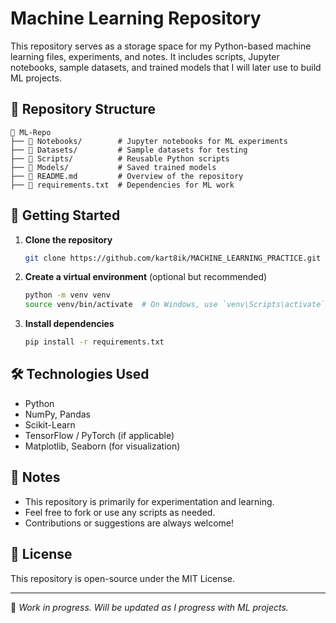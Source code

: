 # Machine Learning Repository

This repository serves as a storage space for my Python-based machine learning files, experiments, and notes. It includes scripts, Jupyter notebooks, sample datasets, and trained models that I will later use to build ML projects.

## 📂 Repository Structure

```
📂 ML-Repo
├── 📁 Notebooks/        # Jupyter notebooks for ML experiments
├── 📁 Datasets/         # Sample datasets for testing
├── 📁 Scripts/          # Reusable Python scripts
├── 📁 Models/           # Saved trained models
├── 📝 README.md         # Overview of the repository
├── 📄 requirements.txt  # Dependencies for ML work
```

## 🚀 Getting Started

1. **Clone the repository**
   ```bash
   git clone https://github.com/kart8ik/MACHINE_LEARNING_PRACTICE.git
   ```

2. **Create a virtual environment** (optional but recommended)
   ```bash
   python -m venv venv
   source venv/bin/activate  # On Windows, use `venv\Scripts\activate`
   ```

3. **Install dependencies**
   ```bash
   pip install -r requirements.txt
   ```

## 🛠 Technologies Used
- Python
- NumPy, Pandas
- Scikit-Learn
- TensorFlow / PyTorch (if applicable)
- Matplotlib, Seaborn (for visualization)

## 📌 Notes
- This repository is primarily for experimentation and learning.
- Feel free to fork or use any scripts as needed.
- Contributions or suggestions are always welcome!

## 📜 License
This repository is open-source under the MIT License.

---

🔹 *Work in progress. Will be updated as I progress with ML projects.*

